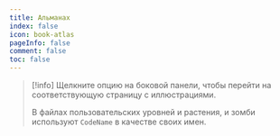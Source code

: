 ```yaml
---
title: Альманах
index: false
icon: book-atlas
pageInfo: false
comment: false
toc: false
---
```


> [!info]
> Щелкните опцию на боковой панели, чтобы перейти на соответствующую страницу с иллюстрациями.
>
> В файлах пользовательских уровней и растения, и зомби используют `CodeName` в качестве своих имен.

<script setup>
    import { onMounted } from 'vue';
    onMounted(() => {
        (window.adsbygoogle = window.adsbygoogle || []).push({});
    })
</script>

<Catalog />

<ins class="adsbygoogle"
  style="display:block"
  data-ad-client="ca-pub-7637695321442015"
  data-ad-slot="7113006248"
  data-ad-format="auto"
  data-full-width-responsive="true"> </ins>